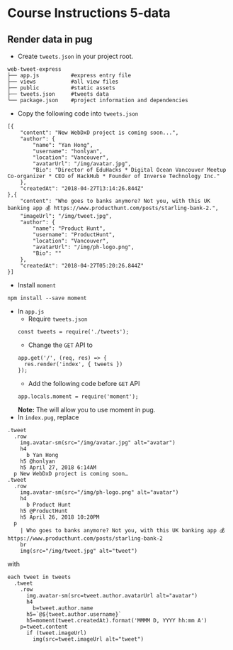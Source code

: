 # Course Instructions 5-data

## Render data in pug
- Create `tweets.json` in your project root.
```
web-tweet-express
├── app.js          #express entry file
├── views           #all view files
├── public          #static assets
├── tweets.json     #tweets data
└── package.json    #project information and dependencies
```
- Copy the following code into `tweets.json`
```
[{
	"content": "New WebDxD project is coming soon...",
	"author": {
		"name": "Yan Hong",
		"username": "honlyan",
		"location": "Vancouver",
		"avatarUrl": "/img/avatar.jpg",
		"Bio": "Director of EduHacks * Digital Ocean Vancouver Meetup Co-organizer * CEO of HackHub * Founder of Inverse Technology Inc."
	},
	"createdAt": "2018-04-27T13:14:26.844Z"
},{
	"content": "Who goes to banks anymore? Not you, with this UK banking app 💰 https://www.producthunt.com/posts/starling-bank-2.",
	"imageUrl": "/img/tweet.jpg",
	"author": {
		"name": "Product Hunt",
		"username": "ProductHunt",
		"location": "Vancouver",
		"avatarUrl": "/img/ph-logo.png",
		"Bio": ""
	},
	"createdAt": "2018-04-27T05:20:26.844Z"
}]
```
- Install `moment`
```
npm install --save moment
```
- In `app.js`
  - Require `tweets.json` 
  ```
  const tweets = require('./tweets');
  ```
  - Change the `GET` API to
  ```
  app.get('/', (req, res) => {
    res.render('index', { tweets })
  });
  ```
  - Add the following code before `GET` API
  ```
  app.locals.moment = require('moment');
  ```
  **Note:** The will allow you to use moment in pug.
- In `index.pug`, replace
```
.tweet
  .row
    img.avatar-sm(src="/img/avatar.jpg" alt="avatar")
    h4
      b Yan Hong
    h5 @honlyan
    h5 April 27, 2018 6:14AM
  p New WebDxD project is coming soon…
.tweet
  .row
    img.avatar-sm(src="/img/ph-logo.png" alt="avatar")
    h4
      b Product Hunt
    h5 @ProductHunt
    h5 April 26, 2018 10:20PM
  p
    | Who goes to banks anymore? Not you, with this UK banking app 💰 https://www.producthunt.com/posts/starling-bank-2
    br
    img(src="/img/tweet.jpg" alt="tweet")
```
with
```
each tweet in tweets
  .tweet
    .row
      img.avatar-sm(src=tweet.author.avatarUrl alt="avatar")
      h4
        b=tweet.author.name
      h5=`@${tweet.author.username}`
      h5=moment(tweet.createdAt).format('MMMM D, YYYY hh:mm A')
    p=tweet.content
      if (tweet.imageUrl)
        img(src=tweet.imageUrl alt="tweet")
```
